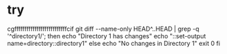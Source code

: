 # try
cgffffffffffffffffffffffffffcif git diff --name-only HEAD^..HEAD | grep -q '^directory1/'; then
            echo "Directory 1 has changes"
            echo "::set-output name=directory::directory1"
          else
            echo "No changes in Directory 1"
            exit 0
          fi
